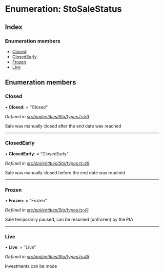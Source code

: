 # Enumeration: StoSaleStatus

## Index

### Enumeration members

* [Closed](stosalestatus.md#closed)
* [ClosedEarly](stosalestatus.md#closedearly)
* [Frozen](stosalestatus.md#frozen)
* [Live](stosalestatus.md#live)

## Enumeration members

###  Closed

• **Closed**: = "Closed"

*Defined in [src/api/entities/Sto/types.ts:53](https://github.com/PolymathNetwork/polymesh-sdk/blob/05b527a2/src/api/entities/Sto/types.ts#L53)*

Sale was manually closed after the end date was reached

___

###  ClosedEarly

• **ClosedEarly**: = "ClosedEarly"

*Defined in [src/api/entities/Sto/types.ts:49](https://github.com/PolymathNetwork/polymesh-sdk/blob/05b527a2/src/api/entities/Sto/types.ts#L49)*

Sale was manually closed before the end date was reached

___

###  Frozen

• **Frozen**: = "Frozen"

*Defined in [src/api/entities/Sto/types.ts:41](https://github.com/PolymathNetwork/polymesh-sdk/blob/05b527a2/src/api/entities/Sto/types.ts#L41)*

Sale temporarily paused, can be resumed (unfrozen) by the PIA

___

###  Live

• **Live**: = "Live"

*Defined in [src/api/entities/Sto/types.ts:45](https://github.com/PolymathNetwork/polymesh-sdk/blob/05b527a2/src/api/entities/Sto/types.ts#L45)*

Investments can be made

